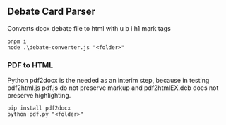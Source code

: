 ## Debate Card Parser

 Converts docx debate file to html with u b i h1 mark tags

```
pnpm i
node .\debate-converter.js "<folder>"
```

### PDF to HTML

Python pdf2docx is the needed as an interim step, because in testing pdf2html.js pdf.js do not preserve markup  and pdf2htmlEX.deb does not preserve highlighting. 

```
pip install pdf2docx
python pdf.py "<folder>"

```